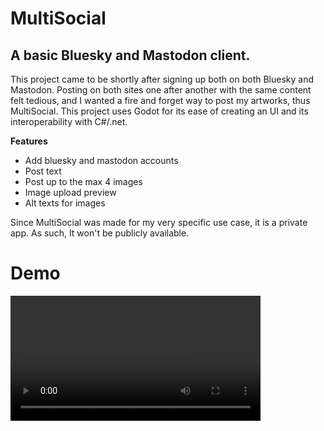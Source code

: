 # MultiSocial

**A basic Bluesky and Mastodon client.**
---

This project came to be shortly after signing up both on both Bluesky and Mastodon. Posting on both sites one after another with the same content felt tedious, and I wanted a fire and forget way to post my artworks, thus MultiSocial. This project uses Godot for its ease of creating an UI and its interoperability with C#/.net.

**Features**
- Add bluesky and mastodon accounts
- Post text
- Post up to the max 4 images
- Image upload preview
- Alt texts for images

Since MultiSocial was made for my very specific use case, it is a private app. As such, It won't be publicly available.

# Demo
<video controls="" width="400">
  <source src="assets\multiSocialDemo.mp4" type="video/mp4">
</video>